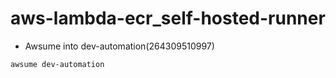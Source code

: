 # aws-lambda-ecr_self-hosted-runner

* Awsume into dev-automation(264309510997)
```sh
awsume dev-automation
```

<!-- ECR: 264309510997.dkr.ecr.eu-west-2.amazonaws.com/self-hosted-runners -->

<!-- 264309510997.dkr.ecr.eu-west-2.amazonaws.com/self-hosted-runners:latest -->